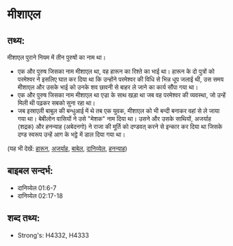 # मीशाएल #

## तथ्य: ##

मीशाएल पुराने नियम में तीन पुरुषों का नाम था।

* एक और पुरुष जिसका नाम मीशाएल था, वह हारून का रिश्ते का भाई था। हारून के दो पुत्रों को परमेश्वर ने इसलिए घात कर दिया था कि उन्होंने परमेश्वर की विधि से भिन्न धूप जलाई थी, उस समय मीशाएल और उसके भाई को उनके शव छावनी से बाहर ले जाने का कार्य सौंपा गया था।
* एक और पुरुष जिसका नाम मीशाएल था एज्रा के साथ खड़ा था जब वह परमेश्वर की व्यवस्था, जो उन्हें मिली थी पढ़कर सबको सुना रहा था।
* जब इस्राएली बाबुल की बन्धुआई में थे तब एक युवक, मीशाएल को भी बन्दी बनाकर वहां से ले जाया गया था।  बेबीलोन वासियों ने उसे "मेशक" नाम दिया था। उसने और उसके साथियों, अजर्याह (शद्रक) और हनन्याह (अबेदनगो) ने राजा की मूर्ति को दण्डवत् करने से इन्कार कर दिया था जिसके दण्ड स्वरूप उन्हें आग के भट्ठे में डाल दिया गया था।

(यह भी देखें: [हारून](../aaron.md), [अजर्याह](../azariah.md), [बाबेल](../babylon.md), [दानिय्येल](../daniel.md), [हनन्याह](../hananiah.md))

## बाइबल सन्दर्भ: ##

* दानिय्येल 01:6-7
* दानिय्येल 02:17-18

## शब्द तथ्य: ##

* Strong's: H4332, H4333
